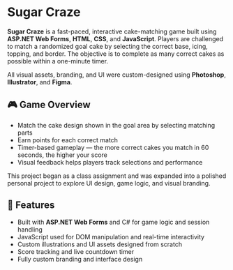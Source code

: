 # Sugar Craze

**Sugar Craze** is a fast-paced, interactive cake-matching game built using **ASP.NET Web Forms**, **HTML**, **CSS**, and **JavaScript**. Players are challenged to match a randomized goal cake by selecting the correct base, icing, topping, and border. The objective is to complete as many correct cakes as possible within a one-minute timer.

All visual assets, branding, and UI were custom-designed using **Photoshop**, **Illustrator**, and **Figma**.

## 🎮 Game Overview

- Match the cake design shown in the goal area by selecting matching parts
- Earn points for each correct match
- Timer-based gameplay — the more correct cakes you match in 60 seconds, the higher your score
- Visual feedback helps players track selections and performance

This project began as a class assignment and was expanded into a polished personal project to explore UI design, game logic, and visual branding.

## 🧩 Features

- Built with **ASP.NET Web Forms** and C# for game logic and session handling
- JavaScript used for DOM manipulation and real-time interactivity
- Custom illustrations and UI assets designed from scratch
- Score tracking and live countdown timer
- Fully custom branding and interface design
